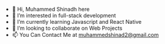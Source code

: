 - 👋 Hi, Muhammed Shinadh here
- 👀 I’m interested in full-stack development
- 🌱 I’m currently learning Javascript and React Native
- 💞️ I’m looking to collaborate on Web Projects
- 📫 You Can Contact Me at muhammedshinad2@gmail.com

<!---
shinadhmuhammed/shinadhmuhammed is a ✨ special ✨ repository because its `README.md` (this file) appears on your GitHub profile.
You can click the Preview link to take a look at your changes.
--->
